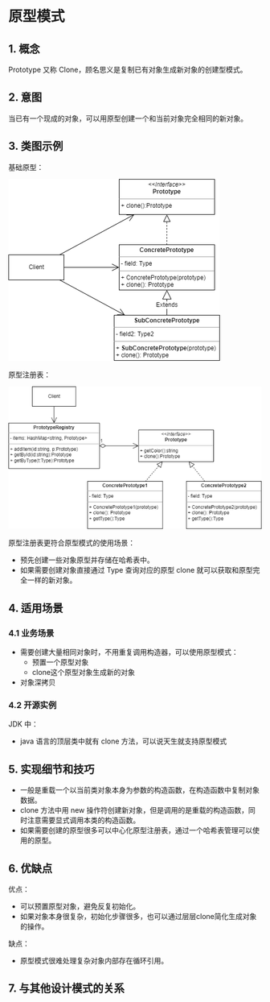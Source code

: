 # 原型模式
## 1. 概念
Prototype 又称 Clone，顾名思义是复制已有对象生成新对象的创建型模式。

## 2. 意图
当已有一个现成的对象，可以用原型创建一个和当前对象完全相同的新对象。

## 3. 类图示例
基础原型：

![prototype](../../resource/design_pattern/prototype.drawio.png)

原型注册表：

![registryprototype](../../resource/design_pattern/prototyperegistry.drawio.png)

原型注册表更符合原型模式的使用场景：
* 预先创建一些对象原型并存储在哈希表中。
* 如果需要创建对象直接通过 Type 查询对应的原型 clone 就可以获取和原型完全一样的新对象。

## 4. 适用场景
### 4.1 业务场景
* 需要创建大量相同对象时，不用重复调用构造器，可以使用原型模式：
  * 预置一个原型对象
  * clone这个原型对象生成新的对象
* 对象深拷贝

### 4.2 开源实例
JDK 中：
* java 语言的顶层类中就有 clone 方法，可以说天生就支持原型模式

## 5. 实现细节和技巧
* 一般是重载一个以当前类对象本身为参数的构造函数，在构造函数中复制对象数据。
* clone 方法中用 new 操作符创建新对象，但是调用的是重载的构造函数，同时注意需要显式调用本类的构造函数。
* 如果需要创建的原型很多可以中心化原型注册表，通过一个哈希表管理可以使用的原型。

## 6. 优缺点
优点：
* 可以预置原型对象，避免反复初始化。
* 如果对象本身很复杂，初始化步骤很多，也可以通过层层clone简化生成对象的操作。

缺点：
* 原型模式很难处理复杂对象内部存在循环引用。

## 7. 与其他设计模式的关系

